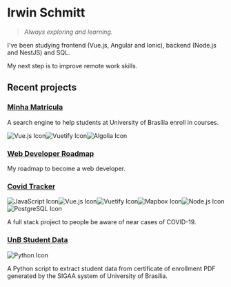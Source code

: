 # Irwin Schmitt

> _Always exploring and learning._

I've been studying frontend (Vue.js, Angular and Ionic), backend (Node.js and NestJS) and SQL.

My next step is to improve remote work skills.

## Recent projects

### [Minha Matrícula](https://github.com/irwinschmitt/minha-matricula)
A search engine to help students at University of Brasília enroll in courses.

<img src="https://img.shields.io/badge/Vue.js-34495e?style=for-the-badge&logo=vue.js" alt="Vue.js Icon"><img src="https://img.shields.io/badge/Vuetify-1867C0?style=for-the-badge&logo=vuetify" alt="Vuetify Icon"><img src="https://img.shields.io/badge/Algolia-5468FF?&style=for-the-badge&logo=algolia&logoColor=white" alt="Algolia Icon">

### [Web Developer Roadmap](https://github.com/irwinschmitt/web-developer)

My roadmap to become a web developer.

### [Covid Tracker](https://github.com/irwinschmitt/covid-tracker)

<img src="https://img.shields.io/badge/JavaScript-F7DF1E?&style=for-the-badge&logo=javascript&logoColor=black" alt="JavaScript Icon"><img src="https://img.shields.io/badge/Vue.js-34495e?style=for-the-badge&logo=vue.js" alt="Vue.js Icon"><img src="https://img.shields.io/badge/Vuetify-1867C0?style=for-the-badge&logo=vuetify" alt="Vuetify Icon"><img src="https://img.shields.io/badge/Mapbox-3a67e8?style=for-the-badge&logo=mapbox&logoColor=white" alt="Mapbox Icon"><img src="https://img.shields.io/badge/Node.js-339933?style=for-the-badge&logo=node.js&logoColor=white" alt="Node.js Icon"><img src="https://img.shields.io/badge/PostgreSQL-336791?style=for-the-badge&logo=postgresql" alt="PostgreSQL Icon">

A full stack project to people be aware of near cases of COVID-19.

### [UnB Student Data](https://github.com/irwinschmitt/unb-student-data)

<img src="https://img.shields.io/badge/Python-3776AB?style=for-the-badge&logo=python&logoColor=white" alt="Python Icon">

A Python script to extract student data from certificate of enrollment PDF generated by the SIGAA system of University of Brasília.

